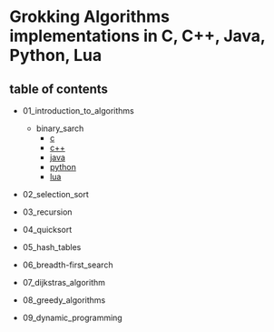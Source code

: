 # Grokking Algorithms implementations in C, C++, Java, Python, Lua

## table of contents

* 01_introduction_to_algorithms
  * binary_sarch
    * [c](./01_introduction_to_algorithms/python/01_binary_search.py)
    * [c++](./01_introduction_to_algorithms/python/01_binary_search.py)
    * [java](./01_introduction_to_algorithms/python/01_binary_search.py)
    * [python](./01_introduction_to_algorithms/python/01_binary_search.py)
    * [lua](./01_introduction_to_algorithms/lua/01_binary_search.lua)

* 02_selection_sort
* 03_recursion
* 04_quicksort
* 05_hash_tables
* 06_breadth-first_search
* 07_dijkstras_algorithm
* 08_greedy_algorithms
* 09_dynamic_programming
